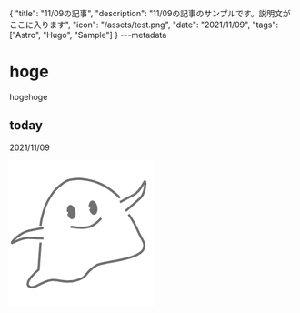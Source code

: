 {
  "title": "11/09の記事",
  "description": "11/09の記事のサンプルです。説明文がここに入ります",
  "icon": "/assets/test.png",
  "date": "2021/11/09",
  "tags": ["Astro", "Hugo", "Sample"]
}
---metadata

# hoge
hogehoge

## today
2021/11/09

![img](/assets/test.png)